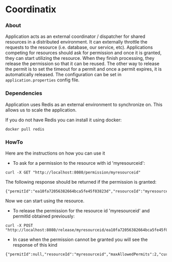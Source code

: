 # Coordinatix

### About
Application acts as an external coordinator / dispatcher for shared resources in a distributed environment.
It can externally throttle the requests to the resource (i.e. database, our service, etc).
Applications competing for resources should ask for permission and once it is granted,
they can start utilizing the resource.
When they finish processing, they release the permission so that it can be reused.
The other way to release the permit is to set the timeout for a permit and once a permit expires,
it is automatically released.
The configuration can be set in `application.properties` config file.

### Dependencies
Application uses Redis as an external environment to synchronize on.
This allows us to scale the application.

If you do not have Redis you can install it using docker:
```
docker pull redis
```

### HowTo
Here are the instructions on how you can use it

* To ask for a permission to the resource with id 'myresourceid': 
```
curl -X GET "http://localhost:8080/permission/myresourceid"
```

The following response should be returned if the permission is granted:
```
{"permitId":"ea10fa72056382664bca5fe45f03823d","resourceId":"myresourceid","maxAllowedPermits":2,"currentPermits":0,"expirationMs":5000,"granted":true}
```
Now we can start using the resource.

* To release the permission for the resource id 'myresourceid' and permitId obtained previously:
```
curl -X POST "http://localhost:8080/release/myresourceid/ea10fa72056382664bca5fe45f03823d"
```

* In case when the permission cannot be granted you will see the response of this kind
```
{"permitId":null,"resourceId":"myresourceid","maxAllowedPermits":2,"currentPermits":0,"expirationMs":5000,"granted":false}
```
